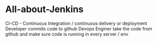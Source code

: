 # All-about-Jenkins
CI-CD - Continuous Integration / continuous delivery or deployment
Developer commits code to github
Devops Enginer take the code from github and make sure code is running in every server / env
